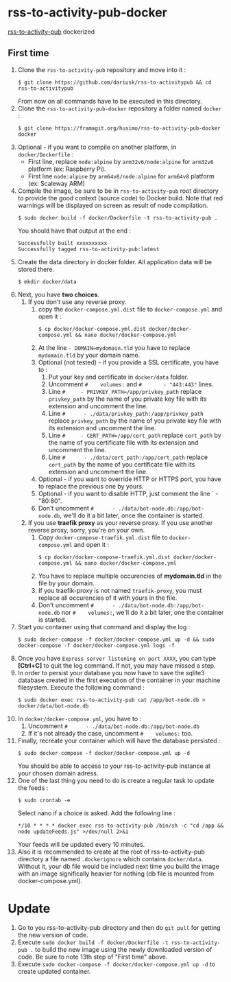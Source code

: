 # rss-to-activity-pub-docker

[rss-to-activity-pub](https://github.com/dariusk/rss-to-activitypub) dockerized

## First time

1. Clone the `rss-to-activity-pub` repository and move into it :
    ```shell
    $ git clone https://github.com/dariusk/rss-to-activitypub && cd rss-to-activitypub
    ```
    From now on all commands have to be executed in this directory.
2. Clone the `rss-to-activity-pub-docker` repository a folder named `docker` :
    ```shell
    $ git clone https://framagit.org/husimo/rss-to-activity-pub-docker docker
    ```
3. Optional - if you want to compile on another platform, in `docker/Dockerfile` :
    - First line, replace `node:alpine` by `arm32v6/node:alpine` for `arm32v6` platform (ex: Raspberry Pi).
    - First line `node:alpine` by `arm64v8/node:alpine` for `arm64v8` platform (ex: Scaleway ARM)
4. Compile the image, be sure to be in `rss-to-activity-pub` root directory to provide the good context (source code) to Docker build. Note that red warnings will be displayed on screen as result of node compilation.
    ```shell
    $ sudo docker build -f docker/Dockerfile -t rss-to-activity-pub .
    ```
    You should have that output at the end :
    ```
    Successfully built xxxxxxxxxx
    Successfully tagged rss-to-activity-pub:latest
    ```
5. Create the data directory in docker folder. All application data will be stored there.
    ```shell
    $ mkdir docker/data
    ```
6. Next, you have **two choices**.
    1. If you don't use any reverse proxy. 
        1. copy the `docker-compose.yml.dist` file to `docker-compose.yml` and open it :
            ```shell
            $ cp docker/docker-compose.yml.dist docker/docker-compose.yml && nano docker/docker-compose.yml
            ```
        2. At the line `- DOMAIN=mydomain.tld` you have to replace `mydomain.tld` by your domain name.
        3. Optional (not tested) - if you provide a SSL certificate, you have to :
            1. Put your key and certificate in `docker/data` folder.
            2. Uncomment `#    volumes:` and `#       - "443:443"` lines.
            3. Line `#     - PRIVKEY_PATH=/app/privkey_path` replace `privkey_path` by the name of you private key file with its extension and uncomment the line.
            4. Line `#      - ./data/privkey_path:/app/privkey_path` replace `privkey_path` by the name of you private key file with its extension and uncomment the line.
            5. Line `#     - CERT_PATH=/app/cert_path` replace `cert_path` by the name of you certificate file with its extension and uncomment the line.
            6. Line `#      - ./data/cert_path:/app/cert_path` replace `cert_path` by the name of you certificate file with its extension and uncomment the line.
        4. Optional - if you want to override HTTP or HTTPS port, you have to replace the previous one by yours.
        5. Optional - if you want to disable HTTP, just comment the line `       - "80:80".
        6. Don't uncomment `#      - ./data/bot-node.db:/app/bot-node.db`, we'll do it a bit later, once the container is started.
    2. If you use **traefik proxy** as your reverse proxy. If you use another reverse proxy, sorry, you're on your own.
        1. Copy `docker-compose-traefik.yml.dist` file to `docker-compose.yml` and open it :
            ```shell
            $ cp docker/docker-compose-traefik.yml.dist docker/docker-compose.yml && nano docker/docker-compose.yml
            ```
        2. You have to replace multiple occurencies of **mydomain.tld** in the file by your domain.
        3. If you traefik-proxy is not named `traefik-proxy`, you must replace all occurencies of it with yours in the file.
        3. Don't uncomment `#      - ./data/bot-node.db:/app/bot-node.db` nor `#    volumes:`, we'll do it a bit later, one the container is started.
7. Start you container using that command and display the log :
    ```shell
    $ sudo docker-compose -f docker/docker-compose.yml up -d && sudo docker-compose -f docker/docker-compose.yml logs -f
    ```
8. Once you have `Express server listening on port XXXX`, you can type **[Ctrl+C]** to quit the log command. If not, you may have missed a step.
9. In order to persist your database you now have to save the sqlite3 database created in the first execution of the container in your machine filesystem. Execute the following command : 
    ```
    $ sudo docker exec rss-to-activity-pub cat /app/bot-node.db > docker/data/bot-node.db
    ```
10. In `docker/docker-compose.yml`, you have to :
    1. Uncomment `#      - ./data/bot-node.db:/app/bot-node.db`
    2. If it's not already the case, uncomment `#    volumes:` too.
11. Finally, recreate your container which will have the database persisted :
    ```
    $ sudo docker-compose -f docker/docker-compose.yml up -d
    ```
    You should be able to access to your rss-to-activity-pub instance at your chosen domain adress.
12. One of the last thing you need to do is create a regular task to update the feeds :
    ```
    $ sudo crontab -e
    ```
    Select nano if a choice is asked. Add the following line :
    ```
    */10 * * * * docker exec rss-to-activity-pub /bin/sh -c "cd /app && node updateFeeds.js" >/dev/null 2>&1
    ```
    Your feeds will be updated every 10 minutes.
13. Also it is recommended to create at the root of rss-to-activity-pub directory a file named `.dockerignore` which contains `docker/data`. Without it, your db file would be included next time you build the image with an image significally heavier for nothing (db file is mounted from docker-compose.yml).

# Update

1. Go to you rss-to-activity-pub directory and then do `git pull` for getting the new version of code.
2. Execute `sudo docker build -f docker/Dockerfile -t rss-to-activity-pub .` to build the new image using the newly downloaded version of code. Be sure to note 13th step of "First time" above. 
3. Execute `sudo docker-compose -f docker/docker-compose.yml up -d` to create updated container.
